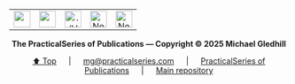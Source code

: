 <p align="right"><!-- LOCATION BADGE --><img height="15px" src="https://img.shields.io/badge/loc-root-808080">

<table align="center"><tr><!-- NAVIGATION BAR -->
        <td align="center"><!-- PREVIOUS PAGE -->
                <img height="30px" src="https://psop.uk/wi-b"></td>
        <td align="center"><!-- PREVIOUS CHAPTER -->
                <img height="30px" src="https://psop.uk/wi-b"></td>
        <td align="center"><!-- HOME -->
                <a class="hlink" href="./Home.md">
                <img height="30px" src="https://psop.uk/wi-h" alt="./Home.md" title="./Home.md"></a></td>
        <td align="center"><!-- NEXT CHAPTER -->
                <a class="hlink" href="./01-0000/01%20Introducing%20the%20GitHub%20Wiki.md">
                <img height="30px" src="https://psop.uk/wi-d" alt="Next chapter" title="Next chapter"></a></td>
        <td align="center"><!-- NEXT PAGE -->
                <a class="hlink" href="./01-0000/01%20Introducing%20the%20GitHub%20Wiki.md">
                <img height="30px" src="https://psop.uk/wi-r" alt="Next page" title="Next page"></a></td>
</tr></table><!-- END OF NAVIGATION BAR -->

<!--- COLOPHON -->
<p align="center"><strong><!-- NAME -->The PracticalSeries of Publications&nbsp;&mdash;&nbsp;<!-- COPYRGT -->Copyright &copy; 2025 Michael Gledhill</strong></p>

<!--- LINKS AND LOCATION BADGE -->
<p align="center">
<!-- TOP   --><a href="#idtop">⬆️ Top</a>&nbsp;&emsp;&nbsp;|&nbsp;&emsp;
<!-- EMAIL --><a href="mailto:mg@practicalseries.com">mg@practicalseries.com</a>&nbsp;&emsp;&nbsp;|&nbsp;&emsp;
<!-- WEB   --><a href="https://practicalseries.com/">PracticalSeries of Publications</a>&nbsp;&emsp;&nbsp;|&nbsp;&emsp;
<!-- REPO  --><a href="https://github.com/practicalseries/GitHub-Wiki-Design-and-Implementation">Main repository</a></p>

